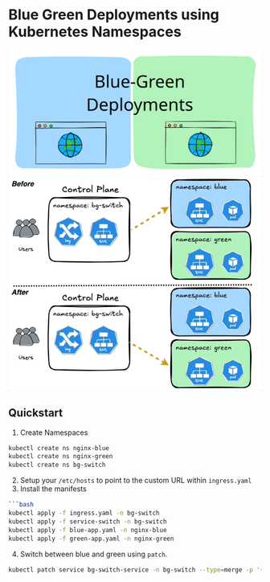 # Blue Green Deployments using Kubernetes Namespaces
![bg](./assets/blue-green-medium.svg)
![bgfr](./assets/bg-gif-fr-fr.gif)

## Quickstart
1. Create Namespaces
```bash
kubectl create ns nginx-blue
kubectl create ns nginx-green
kubectl create ns bg-switch
```
2. Setup your `/etc/hosts` to point to the custom URL within `ingress.yaml`
3. Install the manifests
```bash
```bash
kubectl apply -f ingress.yaml -n bg-switch
kubectl apply -f service-switch -n bg-switch
kubectl apply -f blue-app.yaml -n nginx-blue
kubectl apply -f green-app.yaml -n nginx-green
```
4. Switch between blue and green using `patch`.
```bash
kubectl patch service bg-switch-service -n bg-switch --type=merge -p '{"spec":{"externalName":"nginx-green-svc.nginx-green.svc.cluster.local"}}'
```